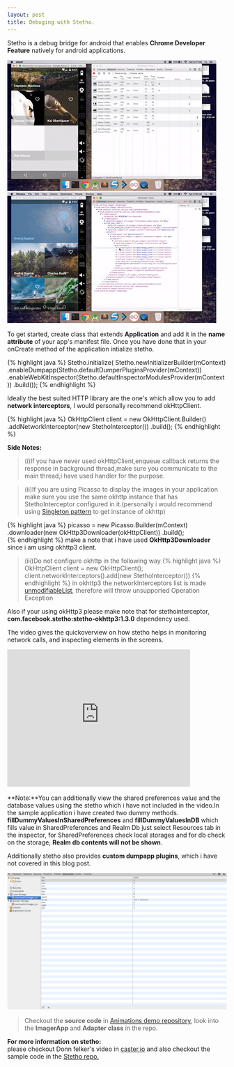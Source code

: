 ```yaml
---
layout: post
title: Debuging with Stetho.
---
```


Stetho is a debug bridge for android that enables **Chrome Developer Feature** natively for android applications.<br/>

![ScreenShot](/img/Blog/stetho-network.gif)
![ScreenShot](/img/Blog/stetho-inspect1.gif)

To get started, create class that extends **Application** and add it in the **name attribute** of your app's manifest file.
Once you have done that in your onCreate method of the application intialize stetho.

{% highlight java %}
Stetho.initialize(
  Stetho.newInitializerBuilder(mContext)
   .enableDumpapp(Stetho.defaultDumperPluginsProvider(mContext))
   .enableWebKitInspector(Stetho.defaultInspectorModulesProvider(mContext))
   .build());
{% endhighlight %}


Ideally the best suited HTTP library are the one's which allow you to add **network interceptors**, I would personally recommend okHttpClient.
 
<!--break-->

{% highlight java %}
OkHttpClient client =  new OkHttpClient.Builder()
                  .addNetworkInterceptor(new StethoInterceptor())
                  .build();
{% endhighlight %}

**Side Notes:** 
>(i)If you have never used okHttpClient,enqueue callback returns the response in background thread,make sure you communicate to the main thread,i have used handler for the purpose.<br/>

>(ii)If you are using Picasso to display the images in your application make sure you use the same okhttp instance that has StethoInterceptor configured in it.(personally i would recommend using [Singleton pattern](https://en.wikipedia.org/wiki/Singleton_pattern) to get instance of okhttp)<br/>


{% highlight java %}
	picasso = new Picasso.Builder(mContext)
                .downloader(new OkHttp3Downloader(okHttpClient))
                .build();	
{% endhighlight %}
make a note that i have used **OkHttp3Downloader** since i am using okhttp3 client.  

>(iii)Do not configure okhttp in the following way
{% highlight java %}
	OkHttpClient client = new OkHttpClient();
	client.networkInterceptors().add(new StethoInterceptor())
{% endhighlight %}
in okhttp3 the networkInterceptors list is made [unmodifiableList](http://www.tutorialspoint.com/java/util/collections_unmodifiablelist.htm), therefore will throw unsupported Operation Exception<br/> 


Also if your using okHttp3 please make note that for stethointerceptor,<br/>
**com.facebook.stetho:stetho-okhttp3:1.3.0** dependency used.

The video gives the quickoverview on how stetho helps in monitoring network calls, and inspecting elements in the screens.<br/>
<iframe width="420" height="315" src="https://www.youtube.com/embed/gscgCjhRWPk" frameborder="0" allowfullscreen></iframe>

**Note:**You can additionally view the shared preferences value and the database values using the stetho which i have not included in the video.In the sample application i have created two dummy methods.<br/> **fillDummyValuesInSharedPreferences** and **fillDummyValuesInDB**  which fills value in SharedPreferences and Realm Db just select Resources tab in the inspector, for SharedPreferences check local storages and for db check on the storage, **Realm db contents will not be shown**.<br/>


Additionally stetho also provides **custom dumpapp plugins**, which i have not covered in this blog post.<br/>

![ScreenShot](/img/Blog/stethodb.png) 

>Checkout the **source code** in [Animations demo repository](https://github.com/callmekarthik/AnimationsDemo), look into the **ImagerApp** and **Adapter class** in the repo.<br/>

**For more information on stetho:**<br/> 
please checkout Donn felker's video in [caster.io](https://caster.io/episodes/episode-4-debugging-android-with-stetho/) and also checkout the sample code in the [Stetho repo.](https://github.com/facebook/stetho)



